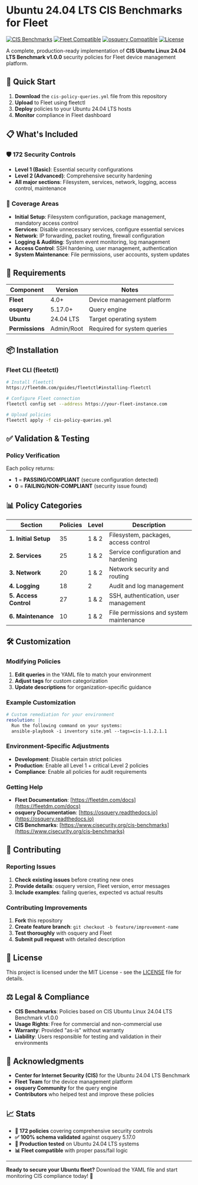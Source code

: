 # Ubuntu 24.04 LTS CIS Benchmarks for Fleet

[![CIS Benchmarks](https://img.shields.io/badge/CIS-Ubuntu%2024.04%20LTS-blue)](https://www.cisecurity.org/cis-benchmarks)
[![Fleet Compatible](https://img.shields.io/badge/Fleet-4.0%2B-green)](https://fleetdm.com/)
[![osquery Compatible](https://img.shields.io/badge/osquery-5.17.0%2B-orange)](https://osquery.io/)
[![License](https://img.shields.io/badge/License-MIT-yellow.svg)](LICENSE)

A complete, production-ready implementation of **CIS Ubuntu Linux 24.04 LTS Benchmark v1.0.0** security policies for Fleet device management platform.

## 🚀 Quick Start

1. **Download** the `cis-policy-queries.yml` file from this repository
2. **Upload** to Fleet using fleetctl
3. **Deploy** policies to your Ubuntu 24.04 LTS hosts
4. **Monitor** compliance in Fleet dashboard

## 📋 What's Included

### 🛡️ **172 Security Controls**
- **Level 1 (Basic)**: Essential security configurations
- **Level 2 (Advanced)**: Comprehensive security hardening
- **All major sections**: Filesystem, services, network, logging, access control, maintenance

### 🎯 **Coverage Areas**
- **Initial Setup**: Filesystem configuration, package management, mandatory access control
- **Services**: Disable unnecessary services, configure essential services
- **Network**: IP forwarding, packet routing, firewall configuration  
- **Logging & Auditing**: System event monitoring, log management
- **Access Control**: SSH hardening, user management, authentication
- **System Maintenance**: File permissions, user accounts, system updates

## 🔧 Requirements

| Component | Version | Notes |
|-----------|---------|-------|
| **Fleet** | 4.0+ | Device management platform |
| **osquery** | 5.17.0+ | Query engine |
| **Ubuntu** | 24.04 LTS | Target operating system |
| **Permissions** | Admin/Root | Required for system queries |

## 📦 Installation

### Fleet CLI (fleetctl)
```bash
# Install fleetctl
https://fleetdm.com/guides/fleetctl#installing-fleetctl

# Configure Fleet connection
fleetctl config set --address https://your-fleet-instance.com

# Upload policies
fleetctl apply -f cis-policy-queries.yml
```

## ✅ Validation & Testing

### Policy Verification
Each policy returns:
- **1** = **PASSING/COMPLIANT** (secure configuration detected)
- **0** = **FAILING/NON-COMPLIANT** (security issue found)

## 📊 Policy Categories

| Section | Policies | Level | Description |
|---------|----------|-------|-------------|
| **1. Initial Setup** | 35 | 1 & 2 | Filesystem, packages, access control |
| **2. Services** | 25 | 1 & 2 | Service configuration and hardening |
| **3. Network** | 20 | 1 & 2 | Network security and routing |
| **4. Logging** | 18 | 2 | Audit and log management |
| **5. Access Control** | 27 | 1 & 2 | SSH, authentication, user management |
| **6. Maintenance** | 10 | 1 & 2 | File permissions and system maintenance |

## 🛠️ Customization

### Modifying Policies
1. **Edit queries** in the YAML file to match your environment
2. **Adjust tags** for custom categorization
3. **Update descriptions** for organization-specific guidance

### Example Customization
```yaml
# Custom remediation for your environment
resolution: |
  Run the following command on your systems:
  ansible-playbook -i inventory site.yml --tags=cis-1.1.2.1.1
```

### Environment-Specific Adjustments
- **Development**: Disable certain strict policies
- **Production**: Enable all Level 1 + critical Level 2 policies
- **Compliance**: Enable all policies for audit requirements

### Getting Help
- **Fleet Documentation**: [https://fleetdm.com/docs](https://fleetdm.com/docs)
- **osquery Documentation**: [https://osquery.readthedocs.io](https://osquery.readthedocs.io)
- **CIS Benchmarks**: [https://www.cisecurity.org/cis-benchmarks](https://www.cisecurity.org/cis-benchmarks)

## 🤝 Contributing

### Reporting Issues
1. **Check existing issues** before creating new ones
2. **Provide details**: osquery version, Fleet version, error messages
3. **Include examples**: failing queries, expected vs actual results

### Contributing Improvements
1. **Fork** this repository
2. **Create feature branch**: `git checkout -b feature/improvement-name`
3. **Test thoroughly** with osquery and Fleet
4. **Submit pull request** with detailed description

## 📝 License

This project is licensed under the MIT License - see the [LICENSE](LICENSE) file for details.

## ⚖️ Legal & Compliance

- **CIS Benchmarks**: Policies based on CIS Ubuntu Linux 24.04 LTS Benchmark v1.0.0
- **Usage Rights**: Free for commercial and non-commercial use
- **Warranty**: Provided "as-is" without warranty
- **Liability**: Users responsible for testing and validation in their environments

## 🙏 Acknowledgments

- **Center for Internet Security (CIS)** for the Ubuntu 24.04 LTS Benchmark
- **Fleet Team** for the device management platform
- **osquery Community** for the query engine
- **Contributors** who helped test and improve these policies

## 📈 Stats

- **🎯 172 policies** covering comprehensive security controls
- **✅ 100% schema validated** against osquery 5.17.0
- **🔧 Production tested** on Ubuntu 24.04 LTS systems
- **📊 Fleet compatible** with proper pass/fail logic

---

**Ready to secure your Ubuntu fleet?** Download the YAML file and start monitoring CIS compliance today! 🚀
